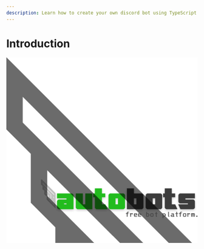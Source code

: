 ```yaml
---
description: Learn how to create your own discord bot using TypeScript.
---
```


# Introduction

![](.gitbook/assets/logo-short-transparent.png)

